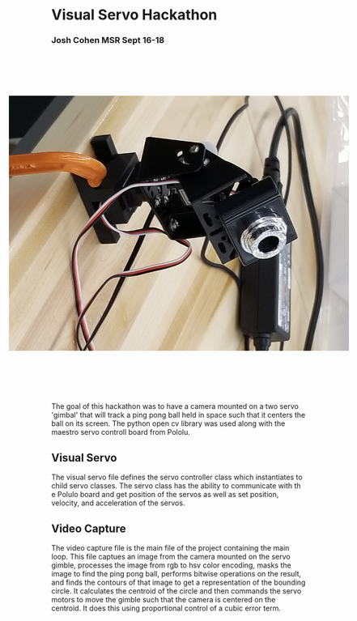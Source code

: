 # Visual Servo Hackathon
### Josh Cohen MSR Sept 16-18

<img src = "pictures/robot.jpg" style="transform:rotate(90deg);">

The goal of this hackathon was to have a camera mounted on a two servo 'gimbal' that will track a ping pong ball held in space such that it centers the ball on its screen. The python open cv library was used along with the maestro servo controll board from Pololu.

## Visual Servo 
The visual servo file defines the servo controller class which instantiates to child servo classes. The servo class has the ability to communicate with th e Polulo board and get position of the servos as well as set position, velocity, and acceleration of the servos.

## Video Capture  
The video capture file is the main file of the project containing the main loop. This file captues an image from the camera mounted on the servo gimble, processes the image from rgb to hsv color encoding, masks the image to find the ping pong ball, performs bitwise operations on the result, and finds the contours of that image to get a representation of the bounding circle. It calculates the centroid of the circle and then commands the servo motors to move the gimble such that the camera is centered on the centroid. It does this using proportional control of a cubic error term.